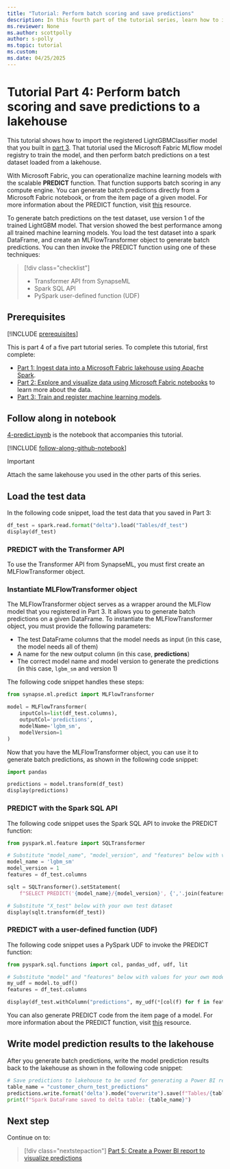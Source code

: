 ```yaml
---
title: "Tutorial: Perform batch scoring and save predictions"
description: In this fourth part of the tutorial series, learn how to import a trained and registered model and perform batch predictions on a test dataset.
ms.reviewer: None
ms.author: scottpolly
author: s-polly
ms.topic: tutorial
ms.custom:
ms.date: 04/25/2025
---
```


# Tutorial Part 4: Perform batch scoring and save predictions to a lakehouse

This tutorial shows how to import the registered LightGBMClassifier model that you built in [part 3](./tutorial-data-science-train-models.md). That tutorial used the Microsoft Fabric MLflow model registry to train the model, and then perform batch predictions on a test dataset loaded from a lakehouse.

With Microsoft Fabric, you can operationalize machine learning models with the scalable **PREDICT** function. That function supports batch scoring in any compute engine. You can generate batch predictions directly from a Microsoft Fabric notebook, or from the item page of a given model. For more information about the PREDICT function, visit [this](https://aka.ms/fabric-predict) resource.

To generate batch predictions on the test dataset, use version 1 of the trained LightGBM model. That version showed the best performance among all trained machine learning models. You load the test dataset into a spark DataFrame, and create an MLFlowTransformer object to generate batch predictions. You can then invoke the PREDICT function using one of these techniques:

> [!div class="checklist"]
>
> * Transformer API from SynapseML
> * Spark SQL API
> * PySpark user-defined function (UDF)

## Prerequisites

[!INCLUDE [prerequisites](./includes/prerequisites.md)]

This is part 4 of a five part tutorial series. To complete this tutorial, first complete:

* [Part 1: Ingest data into a Microsoft Fabric lakehouse using Apache Spark](tutorial-data-science-ingest-data.md).  
* [Part 2: Explore and visualize data using Microsoft Fabric notebooks](tutorial-data-science-explore-notebook.md) to learn more about the data.
* [Part 3: Train and register machine learning models](tutorial-data-science-train-models.md).

## Follow along in notebook

[4-predict.ipynb](https://github.com/microsoft/fabric-samples/blob/main/docs-samples/data-science/data-science-tutorial/4-predict.ipynb) is the notebook that accompanies this tutorial.

[!INCLUDE [follow-along-github-notebook](./includes/follow-along-github-notebook.md)]

> [!IMPORTANT]
> Attach the same lakehouse you used in the other parts of this series.

<!-- nbstart https://raw.githubusercontent.com/sdgilley/fabric-samples/sdg-new-happy-path/docs-samples/data-science/data-science-tutorial/4-predict.ipynb -->

## Load the test data

In the following code snippet, load the test data that you saved in Part 3:

```python
df_test = spark.read.format("delta").load("Tables/df_test")
display(df_test)
```

### PREDICT with the Transformer API

To use the Transformer API from SynapseML, you must first create an MLFlowTransformer object.

### Instantiate MLFlowTransformer object

The MLFlowTransformer object serves as a wrapper around the MLFlow model that you registered in Part 3. It allows you to generate batch predictions on a given DataFrame. To instantiate the MLFlowTransformer object, you must provide the following parameters:

- The test DataFrame columns that the model needs as input (in this case, the model needs all of them)
- A name for the new output column (in this case, **predictions**)
- The correct model name and model version to generate the predictions (in this case, `lgbm_sm` and version 1)

The following code snippet handles these steps:

```python
from synapse.ml.predict import MLFlowTransformer

model = MLFlowTransformer(
    inputCols=list(df_test.columns),
    outputCol='predictions',
    modelName='lgbm_sm',
    modelVersion=1
)
```

Now that you have the MLFlowTransformer object, you can use it to generate batch predictions, as shown in the following code snippet:

```python
import pandas

predictions = model.transform(df_test)
display(predictions)
```

### PREDICT with the Spark SQL API

The following code snippet uses the Spark SQL API to invoke the PREDICT function:

```python
from pyspark.ml.feature import SQLTransformer 

# Substitute "model_name", "model_version", and "features" below with values for your own model name, model version, and feature columns
model_name = 'lgbm_sm'
model_version = 1
features = df_test.columns

sqlt = SQLTransformer().setStatement( 
    f"SELECT PREDICT('{model_name}/{model_version}', {','.join(features)}) as predictions FROM __THIS__")

# Substitute "X_test" below with your own test dataset
display(sqlt.transform(df_test))
```

### PREDICT with a user-defined function (UDF)

The following code snippet uses a PySpark UDF to invoke the PREDICT function:

```python
from pyspark.sql.functions import col, pandas_udf, udf, lit

# Substitute "model" and "features" below with values for your own model name and feature columns
my_udf = model.to_udf()
features = df_test.columns

display(df_test.withColumn("predictions", my_udf(*[col(f) for f in features])))
```

You can also generate PREDICT code from the item page of a model. For more information about the PREDICT function, visit [this](https://aka.ms/fabric/predict-from-model-item) resource.

## Write model prediction results to the lakehouse

After you generate batch predictions, write the model prediction results back to the lakehouse as shown in the following code snippet:  

```python
# Save predictions to lakehouse to be used for generating a Power BI report
table_name = "customer_churn_test_predictions"
predictions.write.format('delta').mode("overwrite").save(f"Tables/{table_name}")
print(f"Spark DataFrame saved to delta table: {table_name}")
```

<!-- nbend -->

## Next step

Continue on to:

> [!div class="nextstepaction"]
> [Part 5: Create a Power BI report to visualize predictions](tutorial-data-science-create-report.md)

